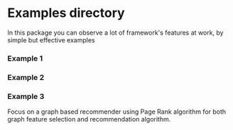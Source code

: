 # Examples directory

In this package you can observe a lot of framework's features at work, by simple but effective examples

### Example 1


### Example 2


### Example 3
Focus on a graph based recommender using Page Rank algorithm for both graph feature selection and recommendation algorithm.
